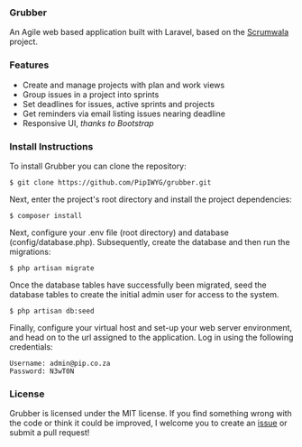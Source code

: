 ### Grubber
An Agile web based application built with Laravel, based on the <a href="https://github.com/modestkdr/scrumwala">Scrumwala</a> project.

### Features
* Create and manage projects with plan and work views
* Group issues in a project into sprints
* Set deadlines for issues, active sprints and projects
* Get reminders via email listing issues nearing deadline
* Responsive UI, *thanks to Bootstrap*

### Install Instructions
To install Grubber you can clone the repository:

```
$ git clone https://github.com/PipIWYG/grubber.git
```

Next, enter the project's root directory and install the project dependencies:

```
$ composer install
```

Next, configure your .env file (root directory) and database (config/database.php). Subsequently, create the database and then run the migrations:

```
$ php artisan migrate
```

Once the database tables have successfully been migrated, seed the database tables to create the initial admin user for access to the system.

```
$ php artisan db:seed
```

Finally, configure your virtual host and set-up your web server environment, and head on to the url assigned to the application. Log in using the following credentials:

```
Username: admin@pip.co.za
Password: N3wT0N
```

### License
Grubber is licensed under the MIT license. If you find something wrong with the code or think it could be improved, I welcome you to create an <a href="https://github.com/PipIWYG/grubber/issues">issue</a> or submit a pull request!
